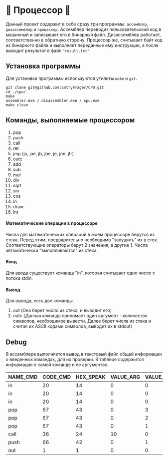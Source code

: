 # :muscle: Процессор :muscle:

Данный проект содержит в себе сразу три программы: ```ассемблер```, ```дизассемблер``` и ```процессор```. Ассемблер переводит пользовательский код в машинный и записывает его в бинарный файл. Дизассемблер работает, соответственно в обратную сторону. Процессор же, считывает байт код из бинарного файла и выполняет переданные ему инструкции, а после выводит результат в файл ```"result.txt"```.

## Установка программы

Для установки программы используются утилиты `make` и `git`.

    git clone git@github.com:EntryFrager/CPU.git
	cd ./cpu/
    make
    assembler.exe / disassembler.exe / spu.exe
    make clean

## Команды, выполняемые процессором

1. pop
2. push
3. call
4. ret
5. jmp (ja, jae, jb, jbe, je, jne, jfr)
6. outc
7. add
8. sub
9. mul
10. div
11. sqrt
12. sin
13. cos
14. in
15. draw
16. int

#### Математические операции в процессоре

Числа для математических операций в моем процессоре берутся из стека. Перед этим, предварительно необходимо "запушить" их в стек. Соответствующие операторы берут 2 значения, а другие 1. Числа автоматически "выпопливаются" из стека.

#### Ввод

Для ввода существует команда "in", которая считывает одно число с потока stdin.

#### Вывод

Для вывода, есть две команды.

1. out (Она берет число из стека, и выводит его)
2. outc (Данная команда принимает один аргумент - количество символов, необходимое вывести. Далее берет числа из стека и считая их ASCII кодами символов, выводит их в stdout)

## Debug

В ассемблере выполняется вывод в текстовый файл общей информации о введенных командах, для их проверки.
В таблице содержится информация о самой команде и ее аргументах.


|  NAME_CMD  |  CODE_CMD  |  HEX_SPEAK |  VALUE_ARG |  VALUE_REG |  VALUE_RAM |
|------------|------------|------------|------------|------------|------------|
|          in|          20|          14|           0|           0|           0|
|          in|          20|          14|           0|           0|           0|
|          in|          20|          14|           0|           0|           0|
|         pop|          67|          43|           0|           3|           0|
|         pop|          67|          43|           0|           2|           0|
|         pop|          67|          43|           0|           1|           0|
|        call|          36|          24|          10|           0|           0|
|        push|          66|          42|           0|           1|           0|
|         out|           1|           1|           0|           0|           0|
